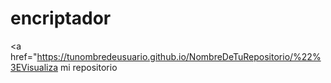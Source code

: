 # encriptador
<a href="https://tunombredeusuario.github.io/NombreDeTuRepositorio/%22%3EVisualiza mi repositorio</a>
